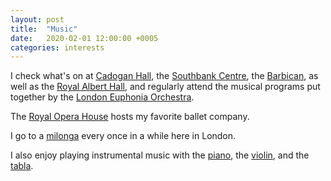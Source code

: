 ```yaml
---
layout: post
title:  "Music"
date:   2020-02-01 12:00:00 +0005
categories: interests
---
```


I check what's on at [Cadogan Hall](https://cadoganhall.com/whats-on/genres/chamber-recital/), the [Southbank Centre](https://www.southbankcentre.co.uk/whats-on?f%5B0%5D=field_api_artform%3A1815), the [Barbican](https://www.barbican.org.uk/whats-on/classical-music), as well as the [Royal Albert Hall](https://www.royalalberthall.com/tickets/?Genres%5B5%5D=5), and regularly attend the musical programs put together by the [London Euphonia Orchestra](https://www.londoneuphonia.com/). 

The [Royal Opera House](https://www.roh.org.uk/tickets-and-events/all?event-type=ballet-and-dance) hosts my favorite ballet company.

I go to a [milonga](https://londontangocalendar.blogspot.com/p/home.html) every once in a while here in London.

I also enjoy playing instrumental music with the [piano](https://user-images.githubusercontent.com/12599167/73596968-7d7f0300-451f-11ea-8199-7aed61188bb1.jpg), the [violin](https://user-images.githubusercontent.com/12599167/73596972-88d22e80-451f-11ea-8794-426f917980f0.jpg), and the [tabla](https://user-images.githubusercontent.com/12599167/73596980-94bdf080-451f-11ea-9835-135f476a338d.jpg).

<br/>


